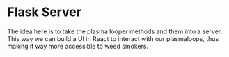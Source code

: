 # Flask Server

The idea here is to take the plasma looper methods and them into a server.
This way we can build a UI in React to interact with our plasmaloops, thus making it way more accessible to weed smokers.
